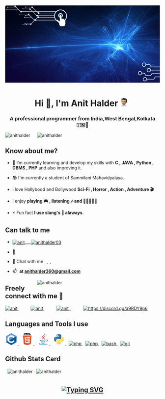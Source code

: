 <p align="center"><img src="https://github.com/anithalder/anithalder/blob/main/banner.gif?raw=true"></p>

<h1 align="center">Hi 👋, I'm Anit Halder<img align="justify" src="https://raw.githubusercontent.com/anithalder/anithalder/main/ezgif.com-webp-to-jpg-removebg-preview.png" alt="anit" height="35" width="40"/></h1>

<h3 align="center">A professional programmer from India,West Bengal,Kolkata 🇮🇳🌉</h3>

<img src="https://komarev.com/ghpvc/?username=anithalder&amp;label=Profile%20views&amp;color=0e75b6&amp;style=flat" alt="anithalder">
<img align="right" width="400" hight="200" src="https://media1.giphy.com/media/qgQUggAC3Pfv687qPC/giphy.gif" alt="anithalder">

## Know about me?

- 🌱 I’m currently learning and develop my skills with **C , JAVA , Python , DBMS , PHP** and also improving it.

- 📚 I'm currently a student of Sammilani Mahavidyalaya.

- I love Hollybood and Bollywood **Sci-Fi , Horror , Action , Adventure 🎬**

- I enjoy **playing 🎮 , listening 🎶 and 🥪🌮🥡🍔🍟**

- ⚡ Fun fact **I use slang's 🤣 alaways**.

## Can talk to me
  
- <a href="https://twitter.com/AnitHalder03" target="blank">
  <img align="center" src="https://akm-img-a-in.tosshub.com/indiatoday/images/story/202307/twitter-x_0-one_one.jpg?VersionId=qOPJmd905ROv7bd_V5.Z_RR33Lq1qW9V" alt="anit" height="25" width="30" /> &nbsp; &nbsp;
  <img align="center" src="https://img.shields.io/twitter/follow/anithalder03?logo=twitter&amp;style=for-the-badge" alt="anithalder03">
  </a>

- 📱 &nbsp; **<a style="display:inline;" href="https://discord.com/channels/@me" target="blank">
        <!--<img align="center" src="https://assets-global.website-files.com/6257adef93867e50d84d30e2/636e0a6a49cf127bf92de1e2_icon_clyde_blurple_RGB.png" alt="anit" height="25" width="30"/>-->
        <img align="center" alt="" src="https://img.shields.io/badge/Discord-5865F2?style=for-the-badge&logo=discord&logoColor=white">
      </a>**

- 💬 Chat with me &nbsp; **<a style="display:inline;" href="https://telegram.me/Anithalder" target="blank">
         <!-- <img align="center" src="https://upload.wikimedia.org/wikipedia/commons/thumb/8/82/Telegram_logo.svg/2048px-Telegram_logo.svg.png" alt="anit" height="25" width="25" />-->
          <img align="center" alt="" src="https://img.shields.io/badge/Telegram-2CA5E0?style=for-the-badge&logo=telegram&logoColor=white">
                          </a>
                          &nbsp;
                          <a style="display:inline;" href="https://join.skype.com/invite/VTg07nJbrf7y" target="blank">
         <!-- <img align="center" src="https://upload.wikimedia.org/wikipedia/commons/thumb/8/82/Telegram_logo.svg/2048px-Telegram_logo.svg.png" alt="anit" height="25" width="25" />-->
          <img align="center" alt="" src="https://img.shields.io/badge/Skype-00AFF0?style=for-the-badge&logo=skype&logoColor=white">
                          </a>
                          &nbsp;
                           <a style="display:inline;" href="https://www.messenger.com/t/100053176202153" target="blank">
         <!-- <img align="center" src="https://upload.wikimedia.org/wikipedia/commons/thumb/8/82/Telegram_logo.svg/2048px-Telegram_logo.svg.png" alt="anit" height="25" width="25" />-->
          <img align="center" alt="" src="https://img.shields.io/badge/Messenger-00B2FF?style=for-the-badge&logo=messenger&logoColor=white">
                          </a>**

- 📫 **<img align="center" alt="" src="https://img.shields.io/badge/Gmail-D14836?style=for-the-badge&logo=gmail&logoColor=white"> at anithalder360@gmail.com**

<img align="right" width="400" src="https://media3.giphy.com/media/xT4uQF7h39mlsF5czK/giphy.gif?cid=6c09b952gyh6j7uv40q2tsn6pbycv8qevc47d6g5lygymcu0&ep=v1_internal_gif_by_id&rid=giphy.gif&ct=g" alt="anithalder">

## Freely connect with me 🤝


<p align="left">
    <a href="https://www.linkedin.com/in/anit-halder" target="blank">
        <img align="center"src="https://raw.githubusercontent.com/rahuldkjain/github-profile-readme-generator/master/src/images/icons/Social/linked-in-alt.svg" alt="anit" height="30" width="40" /> 
    </a>
    &nbsp; &nbsp; &nbsp; &nbsp; &nbsp;
    <a href="https://www.facebook.com/anit.halder.1610" target="blank">
        <img align="center" src="https://raw.githubusercontent.com/rahuldkjain/github-profile-readme-generator/master/src/images/icons/Social/facebook.svg" alt="anit" height="30" width="40" />
    </a>
    &nbsp; &nbsp; &nbsp; &nbsp; &nbsp;
    <a href="https://twitter.com/AnitHalder03" target="blank">
        <img align="center" src="https://raw.githubusercontent.com/rahuldkjain/github-profile-readme-generator/master/src/images/icons/Social/twitter.svg" alt="anit" height="30" width="40" />&nbsp;
    </a>
  &nbsp; &nbsp; &nbsp; &nbsp; &nbsp;
  <a href="https://discord.gg/https://discord.gg/a9RDY9p6" target="blank">
    <img align="center" src="https://raw.githubusercontent.com/rahuldkjain/github-profile-readme-generator/master/src/images/icons/Social/discord.svg" alt="https://discord.gg/a9RDY9p6" height="30" width="40" />
  </a>
</p>


## Languages and Tools I use

<p align="left"> 
    <a href="https://www.cprogramming.com/" target="_blank" rel="noreferrer"> 
        <img src="https://raw.githubusercontent.com/devicons/devicon/master/icons/c/c-original.svg" alt="c" width="40" height="40" /> 
    </a> &nbsp;
    <a href="https://www.w3.org/html/" target="_blank" rel="noreferrer"> 
        <img src="https://raw.githubusercontent.com/devicons/devicon/master/icons/html5/html5-original-wordmark.svg" alt="html5" width="40" height="40" /> 
    </a>&nbsp;
    <a href="https://www.java.com" target="_blank" rel="noreferrer">
        <img src="https://raw.githubusercontent.com/devicons/devicon/master/icons/java/java-original.svg" alt="java" width="40" height="40" /> 
    </a> &nbsp;
    <a href="https://www.python.org" target="_blank" rel="noreferrer"> 
        <img src="https://raw.githubusercontent.com/devicons/devicon/master/icons/python/python-original.svg" alt="python" width="40" height="40" /> 
    </a>&nbsp;
    <a href="https://www.apachefriends.org/" target="_blank" rel="noreferrer"> 
        <img src="https://cdn2.iconfinder.com/data/icons/pack1-baco-flurry-icons-style/512/XAMPP.png" alt="php" width="40" height="40" /> 
    </a>&nbsp;
    <a href="https://www.mysql.com/" target="_blank" rel="noreferrer"> 
        <img src="https://cdn.icon-icons.com/icons2/1381/PNG/512/mysqlworkbench_93532.png" alt="php" width="40" height="40" /> 
    </a>&nbsp;
    <a href="https://www.linux.org/pages/download/" target="_blank" rel="noreferrer"> 
        <img src="https://encrypted-tbn0.gstatic.com/images?q=tbn:ANd9GcR1C6EtnxOgkT9YMhA2j1hDmDNFuEMdr7RX9c0q1pzzyrQQDkSeyE4msAKrRRy48Kuyfak&usqp=CAU" alt="bash" width="40" height="40" /> 
    </a> &nbsp;
    <a href="https://git-scm.com/" target="_blank" rel="noreferrer"> 
        <img src="https://www.vectorlogo.zone/logos/git-scm/git-scm-icon.svg" alt="git" width="40" height="40" /> 
    </a>
</p>

## Github Stats Card

<p>
    &nbsp;
    <img align="center" width="400" src="https://github-readme-stats.vercel.app/api?username=anithalder&show_icons=true&locale=en&theme=blue-green" alt="anithalder"/> &nbsp;
  <img align="center" width="420" src="https://github-readme-streak-stats.herokuapp.com/?user=anithalder&theme=github-dark-blue" alt="anithalder"/>
</p>

#
<h2 align="center">
<a href="https://git.io/typing-svg">
  <img src="https://readme-typing-svg.demolab.com?font=Showcard+Gothic&size=29&pause=1000&color=6CF7DE&center=true&vCenter=true&width=1000&height=100&lines=Thanks+For+Visiting+Guys%F0%9F%A4%9E%F0%9F%91%8D;If+you+think+there+is+a+mistake+somewhere%2Cplease+fix+it+%F0%9F%98%84%F0%9F%98%83;Don't+forgot+to+comment+and+giving+feedback+%F0%9F%98%89" alt="Typing SVG" />
</a>
</h2>
